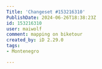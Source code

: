 ```yaml
---
Title: 'Changeset #153216310'
PublishDate: 2024-06-26T18:38:23Z
id: 153216310
user: maiwolf
comment: mapping on biketour
created_by: iD 2.29.0
tags:
- Montenegro

---
```

